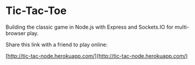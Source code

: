 # Tic-Tac-Toe

Building the classic game in Node.js with Express and Sockets.IO for multi-browser play.

Share this link with a friend to play online:

[http://tic-tac-node.herokuapp.com/](http://tic-tac-node.herokuapp.com/)
